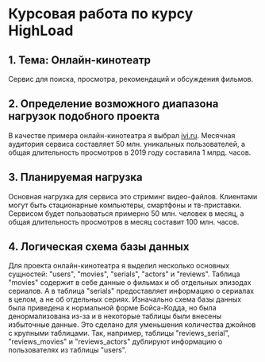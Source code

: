 # Курсовая работа по курсу HighLoad
## 1. Тема: Онлайн-кинотеатр
Сервис для поиска, просмотра, рекомендаций и обсуждения фильмов.
## 2. Определение возможного диапазона нагрузок подобного проекта
В качестве примера онлайн-кинотеатра я выбрал [ivi.ru](http://ivi.ru). Месячная аудитория сервиса составляет 50 млн. уникальных пользователей, а общая длительность просмотров в 2019 году составила 1 млрд. часов.
## 3. Планируемая нагрузка
Основная нагрузка для сервиса это стриминг видео-файлов. Клиентами могут быть стационарные компьютеры, смартфоны и тв-приставки. Сервисом будет пользоваться примерно 50 млн. человек в месяц, а общая длительность просмотров в месяц составит 100 млн. часов.
## 4. Логическая схема базы данных
Для проекта онлайн-кинотеатра я выделил несколько основных сущностей: "users", "movies", "serials", "actors" и "reviews". Таблица "movies" содержит в себе данные о фильмах и об отдельных эпизодах сериалов. А в таблица "serials" предоставляет информацию о сериалах в целом, а не об отдельных сериях. Изначально схема базы данных была приведена к нормальной форме Бойса-Кодда, но была денормализована из-за и в некоторые таблицы были внесены избыточные данные. Это сделано для уменьшения количества джойнов с крупными таблицами. Так, например, таблицы "reviews_serial", "reviews_movies" и "reviews_actors" дублируют информацию о пользователях из таблицы "users".
